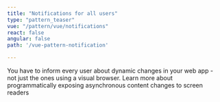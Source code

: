 ```yaml
---
title: "Notifications for all users"
type: "pattern_teaser"
vue: "/pattern/vue/notifications"
react: false
angular: false
path: '/vue-pattern-notification'

---
```


You have to inform every user about dynamic changes in your web app - not just the ones using a visual browser. Learn more about programmatically exposing asynchronous content changes to screen readers
